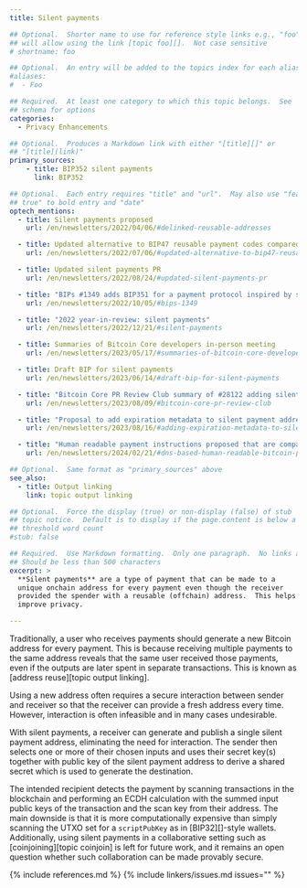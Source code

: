 ```yaml
---
title: Silent payments

## Optional.  Shorter name to use for reference style links e.g., "foo"
## will allow using the link [topic foo][].  Not case sensitive
# shortname: foo

## Optional.  An entry will be added to the topics index for each alias
#aliases:
#  - Foo

## Required.  At least one category to which this topic belongs.  See
## schema for options
categories:
  - Privacy Enhancements

## Optional.  Produces a Markdown link with either "[title][]" or
## "[title](link)"
primary_sources:
    - title: BIP352 silent payments
      link: BIP352

## Optional.  Each entry requires "title" and "url".  May also use "feature:
## true" to bold entry and "date"
optech_mentions:
  - title: Silent payments proposed
    url: /en/newsletters/2022/04/06/#delinked-reusable-addresses

  - title: Updated alternative to BIP47 reusable payment codes compared to silent payments
    url: /en/newsletters/2022/07/06/#updated-alternative-to-bip47-reusable-payment-codes

  - title: Updated silent payments PR
    url: /en/newsletters/2022/08/24/#updated-silent-payments-pr

  - title: "BIPs #1349 adds BIP351 for a payment protocol inspired by silent payments"
    url: /en/newsletters/2022/10/05/#bips-1349

  - title: "2022 year-in-review: silent payments"
    url: /en/newsletters/2022/12/21/#silent-payments

  - title: Summaries of Bitcoin Core developers in-person meeting
    url: /en/newsletters/2023/05/17/#summaries-of-bitcoin-core-developers-in-person-meeting

  - title: Draft BIP for silent payments
    url: /en/newsletters/2023/06/14/#draft-bip-for-silent-payments

  - title: "Bitcoin Core PR Review Club summary of #28122 adding silent payments"
    url: /en/newsletters/2023/08/09/#bitcoin-core-pr-review-club

  - title: "Proposal to add expiration metadata to silent payment addresses"
    url: /en/newsletters/2023/08/16/#adding-expiration-metadata-to-silent-payment-addresses

  - title: "Human readable payment instructions proposed that are compatible with silent payment addresses"
    url: /en/newsletters/2024/02/21/#dns-based-human-readable-bitcoin-payment-instructions

## Optional.  Same format as "primary_sources" above
see_also:
  - title: Output linking
    link: topic output linking

## Optional.  Force the display (true) or non-display (false) of stub
## topic notice.  Default is to display if the page.content is below a
## threshold word count
#stub: false

## Required.  Use Markdown formatting.  Only one paragraph.  No links allowed.
## Should be less than 500 characters
excerpt: >
  **Silent payments** are a type of payment that can be made to a
  unique onchain address for every payment even though the receiver
  provided the spender with a reusable (offchain) address.  This helps
  improve privacy.

---
```


Traditionally, a user who receives payments should generate a new Bitcoin
address for every payment. This is because receiving multiple payments
to the same address reveals that the same user received those payments,
even if the outputs are later spent in separate transactions.
This is known as [address reuse][topic output linking].

Using a new address often requires a secure interaction between sender
and receiver so that the receiver can provide a fresh address every time.
However, interaction is often infeasible and in many cases undesirable.

With silent payments, a receiver can generate and publish a single silent
payment address, eliminating the need for interaction.
The sender then selects one or more of their chosen inputs and uses their
secret key(s) together with public key of the silent payment address to
derive a shared secret which is used to generate the destination.

The intended recipient detects the payment by scanning transactions
in the blockchain and performing an ECDH calculation with the summed
input public keys of the transaction and the scan key from their address.
The main downside is that it is more computationally expensive than
simply scanning the UTXO set for a `scriptPubKey` as in [BIP32][]-style wallets.
Additionally, using silent payments in a collaborative setting such as
[coinjoining][topic coinjoin] is left for future work, and it remains an open
question whether such collaboration can be made provably secure.

{% include references.md %}
{% include linkers/issues.md issues="" %}
